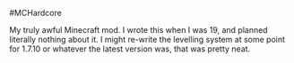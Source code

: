 #MCHardcore

My truly awful Minecraft mod. I wrote this when I was 19, and planned literally nothing about it. I might re-write the levelling system at some point for 1.7.10 or whatever the latest version was, that was pretty neat.
